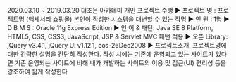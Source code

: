 2020.03.10 ~ 2019.03.20                                       더조은 아카데미 개인 프로젝트 수행
▶ 프로젝트 명 : 프로젝트명 (액세서리 쇼핑몰)   본인이 작성한 시스템을 대변할 수 있는 작명
▶ 인       원 : 1명
▶ D  B  M  S  : Oracle 11g Express Edition
▶ 언 어 & 패턴: Java SE 8 Platform, HTML5, CSS, CSS3, JavaScript, JSP & Servlet MVC 패턴 적용
▶ 오픈 Library: jQuery v3.4.1, jQuery UI v1.12.1, cos-26Dec2008
▶ 프로젝트소개: 프로젝트명에 대한 간략한 설명을 간단히 작성한다.
                  작성 시에는 기존에 운영되고 있는 사이트가 있다면 기존 운영되는 사이트에 비해
                  내가 개발하는 사이트의 이용 및 접근(UI) 편리성 등을 강조하여 짧게 작성한다
